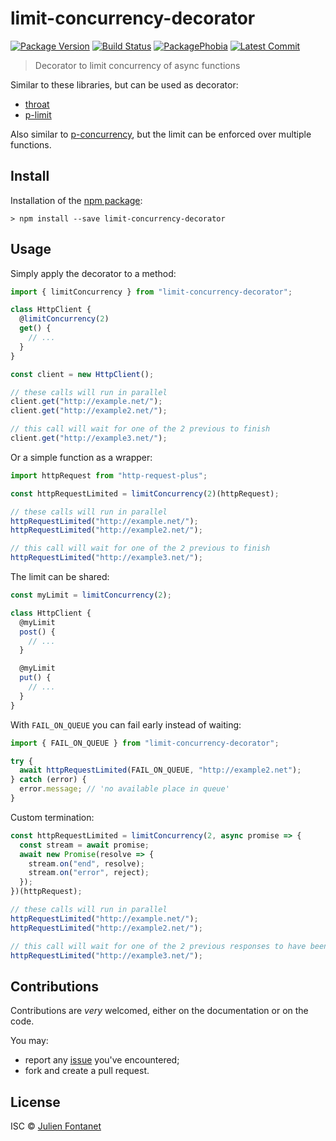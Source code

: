 # limit-concurrency-decorator

[![Package Version](https://badgen.net/npm/v/limit-concurrency-decorator)](https://npmjs.org/package/limit-concurrency-decorator) [![Build Status](https://travis-ci.org/JsCommunity/limit-concurrency-decorator.png?branch=master)](https://travis-ci.org/JsCommunity/limit-concurrency-decorator) [![PackagePhobia](https://badgen.net/packagephobia/install/limit-concurrency-decorator)](https://packagephobia.now.sh/result?p=limit-concurrency-decorator) [![Latest Commit](https://badgen.net/github/last-commit/JsCommunity/limit-concurrency-decorator)](https://github.com/JsCommunity/limit-concurrency-decorator/commits/master)

> Decorator to limit concurrency of async functions

Similar to these libraries, but can be used as decorator:

- [throat](https://github.com/ForbesLindesay/throat)
- [p-limit](https://github.com/sindresorhus/p-limit)

Also similar to
[p-concurrency](https://github.com/kaelzhang/p-concurrency), but the
limit can be enforced over multiple functions.

## Install

Installation of the [npm package](https://npmjs.org/package/limit-concurrency-decorator):

```
> npm install --save limit-concurrency-decorator
```

## Usage

Simply apply the decorator to a method:

```js
import { limitConcurrency } from "limit-concurrency-decorator";

class HttpClient {
  @limitConcurrency(2)
  get() {
    // ...
  }
}

const client = new HttpClient();

// these calls will run in parallel
client.get("http://example.net/");
client.get("http://example2.net/");

// this call will wait for one of the 2 previous to finish
client.get("http://example3.net/");
```

Or a simple function as a wrapper:

```js
import httpRequest from "http-request-plus";

const httpRequestLimited = limitConcurrency(2)(httpRequest);

// these calls will run in parallel
httpRequestLimited("http://example.net/");
httpRequestLimited("http://example2.net/");

// this call will wait for one of the 2 previous to finish
httpRequestLimited("http://example3.net/");
```

The limit can be shared:

```js
const myLimit = limitConcurrency(2);

class HttpClient {
  @myLimit
  post() {
    // ...
  }

  @myLimit
  put() {
    // ...
  }
}
```

With `FAIL_ON_QUEUE` you can fail early instead of waiting:

```js
import { FAIL_ON_QUEUE } from "limit-concurrency-decorator";

try {
  await httpRequestLimited(FAIL_ON_QUEUE, "http://example2.net");
} catch (error) {
  error.message; // 'no available place in queue'
}
```

Custom termination:

```js
const httpRequestLimited = limitConcurrency(2, async promise => {
  const stream = await promise;
  await new Promise(resolve => {
    stream.on("end", resolve);
    stream.on("error", reject);
  });
})(httpRequest);

// these calls will run in parallel
httpRequestLimited("http://example.net/");
httpRequestLimited("http://example2.net/");

// this call will wait for one of the 2 previous responses to have been read entirely
httpRequestLimited("http://example3.net/");
```

## Contributions

Contributions are _very_ welcomed, either on the documentation or on
the code.

You may:

- report any [issue](https://github.com/JsCommunity/limit-concurrency-decorator/issues)
  you've encountered;
- fork and create a pull request.

## License

ISC © [Julien Fontanet](https://github.com/julien-f)
